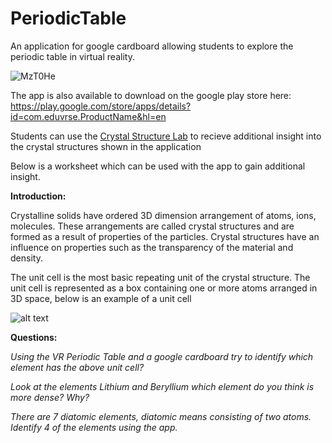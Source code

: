 # PeriodicTable
An application for google cardboard allowing students to explore the periodic table in virtual reality.

![MzT0He](http://i.makeagif.com/media/9-28-2016/MzT0He.gif)

The app is also available to download on the google play store here: https://play.google.com/store/apps/details?id=com.eduvrse.ProductName&hl=en

Students can use the [Crystal Structure Lab](https://github.com/martymarkenson/PeriodicTable/blob/master/Crystal%20Structure%20Lab.md) to recieve additional insight into the crystal structures shown in the application

Below is a worksheet which can be used with the app to gain additional insight. 

**Introduction:**

Crystalline solids have ordered 3D dimension arrangement of atoms, ions, molecules. These arrangements are called crystal structures and are formed as a result of properties of the particles. Crystal structures have an influence on properties such as the transparency of the material and density. 

The unit cell is the most basic repeating unit of the crystal structure. The unit cell is represented as a box containing one or more atoms arranged in 3D space, below is an example of a unit cell

![alt text](https://upload.wikimedia.org/wikipedia/commons/7/7c/Lattice_body_centered_cubic.svg)

**Questions:**

*Using the VR Periodic Table and a google cardboard try to identify which element has the above unit cell?*
 
*Look at the elements Lithium and Beryllium which element do you think is more dense? Why?*

*There are 7 diatomic elements, diatomic means consisting of two atoms. Identify 4 of the elements using the app.*

